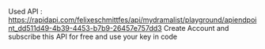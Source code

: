 Used API : https://rapidapi.com/felixeschmittfes/api/mydramalist/playground/apiendpoint_dd511d49-4b39-4453-b7b9-26457e757dd3
Create Account and subscribe this API for free and use your key in code

